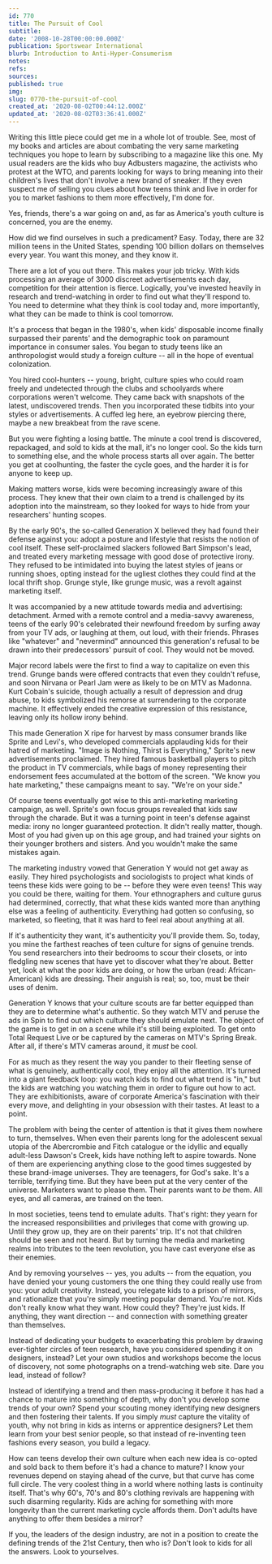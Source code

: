```yaml
---
id: 770
title: The Pursuit of Cool
subtitle: 
date: '2008-10-28T00:00:00.000Z'
publication: Sportswear International
blurb: Introduction to Anti-Hyper-Consumerism
notes: 
refs: 
sources: 
published: true
img: 
slug: 0770-the-pursuit-of-cool
created_at: '2020-08-02T00:44:12.000Z'
updated_at: '2020-08-02T03:36:41.000Z'
---
```

Writing this little piece could get me in a whole lot of trouble. See, most of my books and articles are about combating the very same marketing techniques you hope to learn by subscribing to a magazine like this one. My usual readers are the kids who buy Adbusters magazine, the activists who protest at the WTO, and parents looking for ways to bring meaning into their children's lives that don't involve a new brand of sneaker. If they even suspect me of selling you clues about how teens think and live in order for you to market fashions to them more effectively, I'm done for.

Yes, friends, there's a war going on and, as far as America's youth culture is concerned, you are the enemy.

How did we find ourselves in such a predicament? Easy. Today, there are 32 million teens in the United States, spending 100 billion dollars on themselves every year. You want this money, and they know it.

There are a lot of you out there. This makes your job tricky. With kids processing an average of 3000 discreet advertisements each day, competition for their attention is fierce. Logically, you've invested heavily in research and trend-watching in order to find out what they'll respond to. You need to determine what they think is cool today and, more importantly, what they can be made to think is cool tomorrow.

It's a process that began in the 1980's, when kids' disposable income finally surpassed their parents' and the demographic took on paramount importance in consumer sales. You began to study teens like an anthropologist would study a foreign culture -- all in the hope of eventual colonization.

You hired cool-hunters -- young, bright, culture spies who could roam freely and undetected through the clubs and schoolyards where corporations weren't welcome. They came back with snapshots of the latest, undiscovered trends. Then you incorporated these tidbits into your styles or advertisements. A cuffed leg here, an eyebrow piercing there, maybe a new breakbeat from the rave scene.

But you were fighting a losing battle. The minute a cool trend is discovered, repackaged, and sold to kids at the mall, it's no longer cool. So the kids turn to something else, and the whole process starts all over again. The better you get at coolhunting, the faster the cycle goes, and the harder it is for anyone to keep up.

Making matters worse, kids were becoming increasingly aware of this process. They knew that their own claim to a trend is challenged by its adoption into the mainstream, so they looked for ways to hide from your researchers' hunting scopes.

By the early 90's, the so-called Generation X believed they had found their defense against you: adopt a posture and lifestyle that resists the notion of cool itself. These self-proclaimed slackers followed Bart Simpson's lead, and treated every marketing message with good dose of protective irony. They refused to be intimidated into buying the latest styles of jeans or running shoes, opting instead for the ugliest clothes they could find at the local thrift shop. Grunge style, like grunge music, was a revolt against marketing itself.

It was accompanied by a new attitude towards media and advertising: detachment. Armed with a remote control and a media-savvy awareness, teens of the early 90's celebrated their newfound freedom by surfing away from your TV ads, or laughing at them, out loud, with their friends. Phrases like "whatever" and "nevermind" announced this generation's refusal to be drawn into their predecessors' pursuit of cool. They would not be moved.

Major record labels were the first to find a way to capitalize on even this trend. Grunge bands were offered contracts that even they couldn't refuse, and soon Nirvana or Pearl Jam were as likely to be on MTV as Madonna. Kurt Cobain's suicide, though actually a result of depression and drug abuse, to kids symbolized his remorse at surrendering to the corporate machine. It effectively ended the creative expression of this resistance, leaving only its hollow irony behind.

This made Generation X ripe for harvest by mass consumer brands like Sprite and Levi's, who developed commercials applauding kids for their hatred of marketing. "Image is Nothing, Thirst is Everything," Sprite's new advertisements proclaimed. They hired famous basketball players to pitch the product in TV commercials, while bags of money representing their endorsement fees accumulated at the bottom of the screen. "We know you hate marketing," these campaigns meant to say. "We're on your side."

Of course teens eventually got wise to this anti-marketing marketing campaign, as well. Sprite's own focus groups revealed that kids saw through the charade. But it was a turning point in teen's defense against media: irony no longer guaranteed protection. It didn't really matter, though. Most of you had given up on this age group, and had trained your sights on their younger brothers and sisters. And you wouldn't make the same mistakes again.

The marketing industry vowed that Generation Y would not get away as easily. They hired psychologists and sociologists to project what kinds of teens these kids were going to be -- before they were even teens! This way you could be there, waiting for them. Your ethnographers and culture gurus had determined, correctly, that what these kids wanted more than anything else was a feeling of authenticity. Everything had gotten so confusing, so marketed, so fleeting, that it was hard to feel real about anything at all.

If it's authenticity they want, it's authenticity you'll provide them. So, today, you mine the farthest reaches of teen culture for signs of genuine trends. You send researchers into their bedrooms to scour their closets, or into fledgling new scenes that have yet to discover what they're about. Better yet, look at what the poor kids are doing, or how the urban (read: African-American) kids are dressing. Their anguish is real; so, too, must be their uses of denim.

Generation Y knows that your culture scouts are far better equipped than they are to determine what's authentic. So they watch MTV and peruse the ads in Spin to find out which culture they should emulate next. The object of the game is to get in on a scene while it's still being exploited. To get onto Total Request Live or be captured by the cameras on MTV's Spring Break. After all, if there's MTV cameras around, it *must* be cool.

For as much as they resent the way you pander to their fleeting sense of what is genuinely, authentically cool, they enjoy all the attention. It's turned into a giant feedback loop: you watch kids to find out what trend is "in," but the kids are watching you watching them in order to figure out how to act. They are exhibitionists, aware of corporate America's fascination with their every move, and delighting in your obsession with their tastes. At least to a point.

The problem with being the center of attention is that it gives them nowhere to turn, themselves. When even their parents long for the adolescent sexual utopia of the Abercrombie and Fitch catalogue or the idyllic and equally adult-less Dawson's Creek, kids have nothing left to aspire towards. None of them are experiencing anything close to the good times suggested by these brand-image universes. They are teenagers, for God's sake. It's a terrible, terrifying time. But they have been put at the very center of the universe. Marketers want to please them. Their parents want to *be* them. All eyes, and all cameras, are trained on the teen.

In most societies, teens tend to emulate adults. That's right: they yearn for the increased responsibilities and privileges that come with growing up. Until they grow up, they are on their parents' trip. It's not that children should be seen and not heard. But by turning the media and marketing realms into tributes to the teen revolution, you have cast everyone else as their enemies.

And by removing yourselves -- yes, you adults -- from the equation, you have denied your young customers the one thing they could really use from you: your adult creativity. Instead, you relegate kids to a prison of mirrors, and rationalize that you're simply meeting popular demand. You're not. Kids don't really know what they want. How could they? They're just kids. If anything, they want direction -- and connection with something greater than themselves.

Instead of dedicating your budgets to exacerbating this problem by drawing ever-tighter circles of teen research, have you considered spending it on designers, instead? Let your own studios and workshops become the locus of discovery, not some photographs on a trend-watching web site. Dare you lead, instead of follow?

Instead of identifying a trend and then mass-producing it before it has had a chance to mature into something of depth, why don't you develop some trends of your own? Spend your scouting money identifying new designers and then fostering their talents. If you simply *must* capture the vitality of youth, why not bring in kids as interns or apprentice designers? Let them learn from your best senior people, so that instead of re-inventing teen fashions every season, you build a legacy.

How can teens develop their own culture when each new idea is co-opted and sold back to them before it's had a chance to mature? I know your revenues depend on staying ahead of the curve, but that curve has come full circle. The very coolest thing in a world where nothing lasts is continuity itself. That's why 60's, 70's and 80's clothing revivals are happening with such disarming regularity. Kids are aching for something with more longevity than the current marketing cycle affords them. Don't adults have anything to offer them besides a mirror?

If you, the leaders of the design industry, are not in a position to create the defining trends of the 21st Century, then who is? Don't look to kids for all the answers. Look to yourselves.
